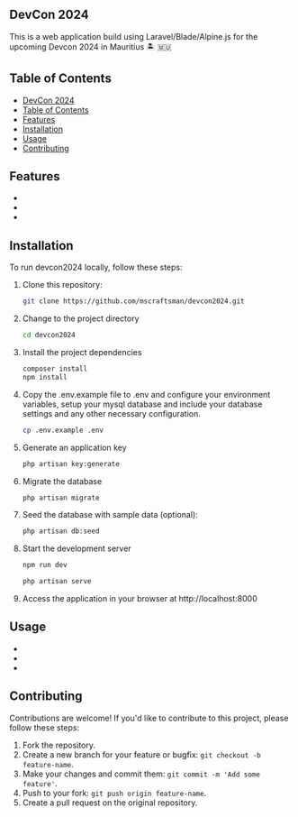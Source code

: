 
## DevCon 2024

This is a web application build using Laravel/Blade/Alpine.js for the upcoming Devcon 2024 in Mauritius 🏝️ 🇲🇺

## Table of Contents

- [DevCon 2024](#devcon-2024)
- [Table of Contents](#table-of-contents)
- [Features](#features)
- [Installation](#installation)
- [Usage](#usage)
- [Contributing](#contributing)

## Features
- 
- 
- 

## Installation

To run devcon2024 locally, follow these steps:

1. Clone this repository:

   ```bash
   git clone https://github.com/mscraftsman/devcon2024.git
   ```
2. Change to the project directory
    ```bash
    cd devcon2024
    ```
3. Install the project dependencies
    ```bash
    composer install
    npm install
    ```
4. Copy the .env.example file to .env and configure your environment variables, setup your mysql database and include your database settings and any other necessary configuration.
    ```bash
    cp .env.example .env
    ```
5. Generate an application key
    ```bash
    php artisan key:generate
    ```
6. Migrate the database
    ```bash
    php artisan migrate
    ```
7. Seed the database with sample data (optional):
    ```bash
    php artisan db:seed
    ```
8. Start the development server
    ```bash
    npm run dev
    ```
    
    ```bash
    php artisan serve
    ```

9. Access the application in your browser at http://localhost:8000

## Usage
- 
- 
- 

## Contributing
Contributions are welcome! If you'd like to contribute to this project, please follow these steps:
1. Fork the repository.
2. Create a new branch for your feature or bugfix: `git checkout -b feature-name`.
3. Make your changes and commit them: `git commit -m 'Add some feature'`.
4. Push to your fork: `git push origin feature-name`.
5. Create a pull request on the original repository.

